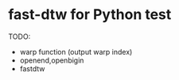 # fast-dtw for Python test

TODO:
* warp function (output warp index)
* openend,openbigin
* fastdtw
